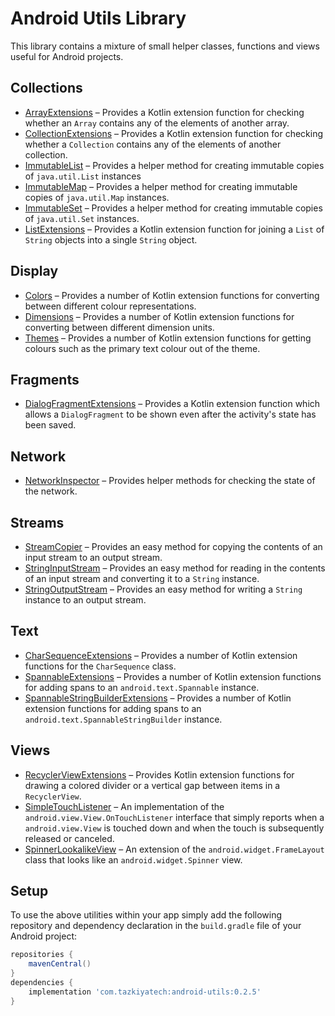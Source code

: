 # Android Utils Library

This library contains a mixture of small helper classes, functions and views useful for Android projects.

## Collections

* [ArrayExtensions](library/src/main/java/com/tazkiyatech/utils/collections/ArrayExtensions.kt) – Provides a
  Kotlin extension function for checking whether an `Array` contains any of the elements of another array.
* [CollectionExtensions](library/src/main/java/com/tazkiyatech/utils/collections/CollectionExtensions.kt) –
  Provides a Kotlin extension function for checking whether a `Collection` contains any of the elements of
  another collection.
* [ImmutableList](library/src/main/java/com/tazkiyatech/utils/collections/ImmutableList.java) – Provides a
  helper method for creating immutable copies of `java.util.List` instances
* [ImmutableMap](library/src/main/java/com/tazkiyatech/utils/collections/ImmutableMap.java) – Provides a
  helper method for creating immutable copies of `java.util.Map` instances.
* [ImmutableSet](library/src/main/java/com/tazkiyatech/utils/collections/ImmutableSet.java) – Provides a
  helper method for creating immutable copies of `java.util.Set` instances.
* [ListExtensions](library/src/main/java/com/tazkiyatech/utils/collections/ListExtensions.kt) – Provides a
  Kotlin extension function for joining a `List` of `String` objects into a single `String` object.

## Display

* [Colors](library/src/main/java/com/tazkiyatech/utils/display/Colors.kt) – Provides a number of Kotlin
  extension functions for converting between different colour representations.
* [Dimensions](library/src/main/java/com/tazkiyatech/utils/display/Dimensions.kt) – Provides a number of
  Kotlin extension functions for converting between different dimension units.
* [Themes](library/src/main/java/com/tazkiyatech/utils/display/Themes.kt) – Provides a number of Kotlin
  extension functions for getting colours such as the primary text colour out of the theme.

## Fragments

* [DialogFragmentExtensions](library/src/main/java/com/tazkiyatech/utils/display/DialogFragmentExtensions.kt) –
  Provides a Kotlin extension function which allows a `DialogFragment` to be shown even after the activity's state has been saved.

## Network

* [NetworkInspector](library/src/main/java/com/tazkiyatech/utils/network/NetworkInspector.java) – Provides
  helper methods for checking the state of the network.

## Streams

* [StreamCopier](library/src/main/java/com/tazkiyatech/utils/streams/StreamCopier.java) – Provides an easy
  method for copying the contents of an input stream to an output stream.
* [StringInputStream](library/src/main/java/com/tazkiyatech/utils/streams/StringInputStream.java) – Provides
  an easy method for reading in the contents of an input stream and converting it to a `String` instance.
* [StringOutputStream](library/src/main/java/com/tazkiyatech/utils/streams/StringOutputStream.java) – Provides
  an easy method for writing a `String` instance to an output stream.

## Text

* [CharSequenceExtensions](library/src/main/java/com/tazkiyatech/utils/lang/CharSequenceExtensions.kt) –
  Provides a number of Kotlin extension functions for the `CharSequence` class.
* [SpannableExtensions](library/src/main/java/com/tazkiyatech/utils/display/SpannableExtensions.kt) – Provides
  a number of Kotlin extension functions for adding spans to an `android.text.Spannable` instance.
* [SpannableStringBuilderExtensions](library/src/main/java/com/tazkiyatech/utils/display/SpannableStringBuilderExtensions.kt) –
  Provides a number of Kotlin extension functions for adding spans to an `android.text.SpannableStringBuilder` instance.

## Views

* [RecyclerViewExtensions](library/src/main/java/com/tazkiyatech/utils/views/RecyclerViewExtensions.kt) –
  Provides Kotlin extension functions for drawing a colored divider or a vertical gap between items in a `RecyclerView`.
* [SimpleTouchListener](library/src/main/java/com/tazkiyatech/utils/views/SimpleTouchListener.java) –
  An implementation of the `android.view.View.OnTouchListener` interface that simply reports when
  a `android.view.View` is touched down and when the touch is subsequently released or canceled.
* [SpinnerLookalikeView](library/src/main/java/com/tazkiyatech/utils/views/SpinnerLookalikeView.java) –
  An extension of the `android.widget.FrameLayout` class that looks like an `android.widget.Spinner` view.

## Setup

To use the above utilities within your app simply add the following repository and dependency declaration in
the `build.gradle` file of your Android project:

```groovy
repositories {
    mavenCentral()
}
dependencies {
    implementation 'com.tazkiyatech:android-utils:0.2.5'
}
```